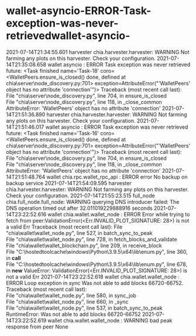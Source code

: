 # wallet-asyncio-ERROR-Task-exception-was-never-retrievedwallet-asyncio-
2021-07-14T21:34:55.601 harvester chia.harvester.harvester: WARNING  Not farming any plots on this harvester. Check your configuration.
2021-07-14T21:35:08.658 wallet asyncio                    : ERROR    Task exception was never retrieved 
future: &lt;Task finished name='Task-18' coro=&lt;WalletPeers.ensure_is_closed() done, defined at chia\server\node_discovery.py:701> exception=AttributeError("'WalletPeers' object has no attribute 'connection'")> 
Traceback (most recent call last):  
  File "chia\server\node_discovery.py", line 704, in ensure_is_closed  
  File "chia\server\node_discovery.py", line 118, in _close_common  
AttributeError: 'WalletPeers' object has no attribute 'connection' 
2021-07-14T21:51:36.890 harvester chia.harvester.harvester: WARNING  Not farming any plots on this harvester. Check your configuration.
2021-07-14T21:51:46.017 wallet asyncio                    : ERROR    Task exception was never retrieved 
future: &lt;Task finished name='Task-16' coro=&lt;WalletPeers.ensure_is_closed() done, defined at chia\server\node_discovery.py:701> exception=AttributeError("'WalletPeers' object has no attribute 'connection'")> 
Traceback (most recent call last):  
  File "chia\server\node_discovery.py", line 704, in ensure_is_closed  
  File "chia\server\node_discovery.py", line 118, in _close_common 
AttributeError: 'WalletPeers' object has no attribute 'connection'
2021-07-14T21:51:48.764 wallet chia.rpc.wallet_rpc_api    : ERROR    error No backup on backup service 
2021-07-14T21:54:09.595 harvester chia.harvester.harvester: WARNING  Not farming any plots on this harvester. Check your configuration.
2021-07-14T21:55:23.515 full_node chia.full_node.full_node: WARNING  querying DNS introducer failed: The DNS operation timed out after 32.011019229888916 seconds
2021-07-14T23:22:52.616 wallet chia.wallet.wallet_node    : ERROR    Error while trying to fetch from peer:ValidationError(&lt;Err.INVALID_PLOT_SIGNATURE: 28>) is not a valid Err Traceback (most recent call last):   File "chia\wallet\wallet_node.py", line 527, in batch_sync_to_peak  
  File "chia\wallet\wallet_node.py", line 728, in fetch_blocks_and_validate  
  File "chia\wallet\wallet_blockchain.py", line 209, in receive_block   
  File "C:\hostedtoolcache\windows\Python\3.9.5\x64\lib\enum.py", line 360, in __call__  
  File "C:\hostedtoolcache\windows\Python\3.9.5\x64\lib\enum.py", line 678, in __new__ 
ValueError: ValidationError(&lt;Err.INVALID_PLOT_SIGNATURE: 28>) is not a valid Err 
2021-07-14T23:22:52.618 wallet chia.wallet.wallet_node    : ERROR    Loop exception in sync Was not able to add blocks 66720-66752. 
Traceback (most recent call last):  
  File "chia\wallet\wallet_node.py", line 580, in sync_job   
  File "chia\wallet\wallet_node.py", line 660, in _sync   
  File "chia\wallet\wallet_node.py", line 537, in batch_sync_to_peak
  RuntimeError: Was not able to add blocks 66720-66752 
2021-07-14T23:22:52.619 wallet chia.wallet.wallet_node    : WARNING  bad peak response from peer None
